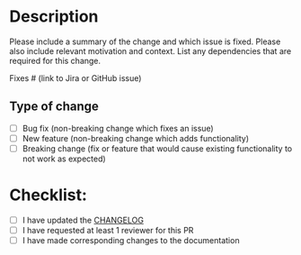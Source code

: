 # Description

Please include a summary of the change and which issue is fixed. Please also include relevant motivation and context. List any dependencies that are required for this change.

Fixes # (link to Jira or GitHub issue)

## Type of change

- [ ] Bug fix (non-breaking change which fixes an issue)
- [ ] New feature (non-breaking change which adds functionality)
- [ ] Breaking change (fix or feature that would cause existing functionality to not work as expected)

# Checklist:

- [ ] I have updated the [CHANGELOG](../CHANGELOG.md)
- [ ] I have requested at least 1 reviewer for this PR
- [ ] I have made corresponding changes to the documentation
